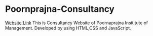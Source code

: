 # Poornprajna-Consultancy

[Website Link](https://www.poornaprajnaconsultancy.in/)
This is Consultancy Website of Poornaprajna Insititute of Management.
Developed by using HTML,CSS and JavaScript.
